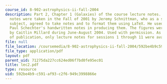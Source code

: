```yaml
---
course_id: 8-902-astrophysics-ii-fall-2004
description: Part 2, Chapter 1 (Galaxies) of the course lecture notes. The lecture
  notes were taken in the Fall of 2001 by Jeremy Schnittman, who as a student in the
  subject, agreed to take notes and to format them using LaTeX. He used Professor
  Paul Schechter's handwritten notes in producing them. The figures were produced
  by Caitlin Millard during June-August 2004. Used with permission. As of the date
  of publication, only lecture notes for sessions 1 through 11 were available.
file: null
file_location: /coursemedia/8-902-astrophysics-ii-fall-2004/592be4b9c591af93c2f6949c3998866e_lec2.pdf
file_type: application/pdf
layout: pdf
parent_uid: 71275da227cc624ed06f7bd0fe95ec01
title: lec2.pdf
type: resource
uid: 592be4b9-c591-af93-c2f6-949c3998866e
---
```

